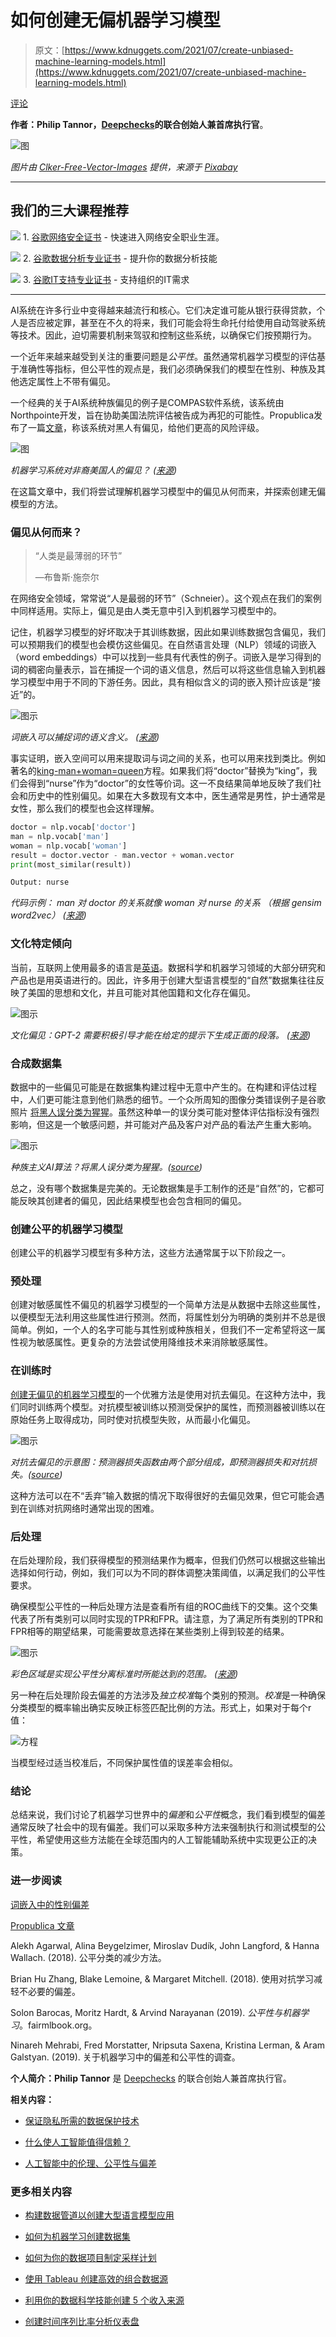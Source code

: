 # 如何创建无偏机器学习模型

> 原文：[https://www.kdnuggets.com/2021/07/create-unbiased-machine-learning-models.html](https://www.kdnuggets.com/2021/07/create-unbiased-machine-learning-models.html)

[评论](#comments)

**作者：Philip Tannor，[Deepchecks](https://deepchecks.com/)的联合创始人兼首席执行官**。

![图](../Images/f109257a81bf17a819ae1929ce210afe.png)

*图片由* [*Clker-Free-Vector-Images*](https://pixabay.com/users/clker-free-vector-images-3736/?utm_source=link-attribution&utm_medium=referral&utm_campaign=image&utm_content=307248) *提供，来源于* [*Pixabay*](https://pixabay.com/?utm_source=link-attribution&utm_medium=referral&utm_campaign=image&utm_content=307248)

* * *

## 我们的三大课程推荐

![](../Images/0244c01ba9267c002ef39d4907e0b8fb.png) 1\. [谷歌网络安全证书](https://www.kdnuggets.com/google-cybersecurity) - 快速进入网络安全职业生涯。

![](../Images/e225c49c3c91745821c8c0368bf04711.png) 2\. [谷歌数据分析专业证书](https://www.kdnuggets.com/google-data-analytics) - 提升你的数据分析技能

![](../Images/0244c01ba9267c002ef39d4907e0b8fb.png) 3\. [谷歌IT支持专业证书](https://www.kdnuggets.com/google-itsupport) - 支持组织的IT需求

* * *

AI系统在许多行业中变得越来越流行和核心。它们决定谁可能从银行获得贷款，个人是否应被定罪，甚至在不久的将来，我们可能会将生命托付给使用自动驾驶系统等技术。因此，迫切需要机制来驾驭和控制这些系统，以确保它们按预期行为。

一个近年来越来越受到关注的重要问题是*公平性*。虽然通常机器学习模型的评估基于准确性等指标，但公平性的观点是，我们必须确保我们的模型在性别、种族及其他选定属性上不带有偏见。

一个经典的关于AI系统种族偏见的例子是COMPAS软件系统，该系统由Northpointe开发，旨在协助美国法院评估被告成为再犯的可能性。Propublica发布了一篇[文章](https://www.propublica.org/article/machine-bias-risk-assessments-in-criminal-sentencing)，称该系统对黑人有偏见，给他们更高的风险评级。

![图](../Images/286f789c76493394720b3c8cbe64ca84.png)

*机器学习系统对非裔美国人的偏见？ (*[*来源*](https://www.propublica.org/article/machine-bias-risk-assessments-in-criminal-sentencing)*)*

在这篇文章中，我们将尝试理解机器学习模型中的偏见从何而来，并探索创建无偏模型的方法。

### 偏见从何而来？

> “人类是最薄弱的环节”
> 
> —布鲁斯·施奈尔

在网络安全领域，常常说“人是最弱的环节”（Schneier）。这个观点在我们的案例中同样适用。实际上，偏见是由人类无意中引入到机器学习模型中的。

记住，机器学习模型的好坏取决于其训练数据，因此如果训练数据包含偏见，我们可以预期我们的模型也会模仿这些偏见。在自然语言处理（NLP）领域的词嵌入（word embeddings）中可以找到一些具有代表性的例子。词嵌入是学习得到的词的稠密向量表示，旨在捕捉一个词的语义信息，然后可以将这些信息输入到机器学习模型中用于不同的下游任务。因此，具有相似含义的词的嵌入预计应该是“接近”的。

![图示](../Images/226ab20e7f0444a5cf42625469fff5d4.png)

*词嵌入可以捕捉词的语义含义。 (*[*来源*](https://www.ibm.com/blogs/research/2018/11/word-movers-embedding/)*)*

事实证明，嵌入空间可以用来提取词与词之间的关系，也可以用来找到类比。例如著名的[king-man+woman=queen](https://www.technologyreview.com/2015/09/17/166211/king-man-woman-queen-the-marvelous-mathematics-of-computational-linguistics/)方程。如果我们将“doctor”替换为“king”，我们会得到“nurse”作为“doctor”的女性等价词。这一不良结果简单地反映了我们社会和历史中的性别偏见。如果在大多数现有文本中，医生通常是男性，护士通常是女性，那么我们的模型也会这样理解。

```py
doctor = nlp.vocab['doctor']
man = nlp.vocab['man']
woman = nlp.vocab['woman']
result = doctor.vector - man.vector + woman.vector
print(most_similar(result))

Output: nurse
```

*代码示例：* *man* *对* *doctor* *的关系就像* *woman* *对* *nurse* *的关系* *（根据 gensim word2vec）* *(*[*来源*](https://colab.research.google.com/drive/165qN7RfKByFDlWB6m-E5gRvcSEEodGV0?usp=sharing)*)*

### 文化特定倾向

当前，互联网上使用最多的语言是[英语](https://www.statista.com/statistics/262946/share-of-the-most-common-languages-on-the-internet/#:~:text=As%20of%20January%202020%2C%20English,percent%20of%20global%20internet%20users.)。数据科学和机器学习领域的大部分研究和产品也是用英语进行的。因此，许多用于创建大型语言模型的“自然”数据集往往反映了美国的思想和文化，并且可能对其他国籍和文化存在偏见。

![图示](../Images/3a6bd2ee7625df70901f1fe33257b7ca.png)

*文化偏见：GPT-2 需要积极引导才能在给定的提示下生成正面的段落。 (*[*来源*](https://blog.einstein.ai/gedi/)*)*

### 合成数据集

数据中的一些偏见可能是在数据集构建过程中无意中产生的。在构建和评估过程中，人们更可能注意到他们熟悉的细节。一个众所周知的图像分类错误例子是谷歌照片 [将黑人误分类为猩猩](https://www.wsj.com/articles/BL-DGB-42522)。虽然这种单一的误分类可能对整体评估指标没有强烈影响，但这是一个敏感问题，并可能对产品及客户对产品的看法产生重大影响。

![图示](../Images/05cedf7c97a4e086de2b0fa7ba670e26.png)

*种族主义AI算法？将黑人误分类为猩猩。(*[*source*](https://www.wsj.com/articles/BL-DGB-42522)*)*

总之，没有哪个数据集是完美的。无论数据集是手工制作的还是“自然”的，它都可能反映其创建者的偏见，因此结果模型也会包含相同的偏见。

### 创建公平的机器学习模型

创建公平的机器学习模型有多种方法，这些方法通常属于以下阶段之一。

### 预处理

创建对敏感属性不偏见的机器学习模型的一个简单方法是从数据中去除这些属性，以便模型无法利用这些属性进行预测。然而，将属性划分为明确的类别并不总是很简单。例如，一个人的名字可能与其性别或种族相关，但我们不一定希望将这一属性视为敏感属性。更复杂的方法尝试使用降维技术来消除敏感属性。

### 在训练时

[创建无偏见的机器学习模型](https://deepchecks.com/how-to-create-unbiased-ml-models/)的一个优雅方法是使用对抗去偏见。在这种方法中，我们同时训练两个模型。对抗模型被训练以预测受保护的属性，而预测器被训练以在原始任务上取得成功，同时使对抗模型失败，从而最小化偏见。

![图示](../Images/ac04940d304eced71c619b269d1c2468.png)

*对抗去偏见的示意图：预测器损失函数由两个部分组成，即预测器损失和对抗损失。(*[*source*](https://arxiv.org/pdf/1801.07593.pdf)*)*

这种方法可以在不“丢弃”输入数据的情况下取得很好的去偏见效果，但它可能会遇到在训练对抗网络时通常出现的困难。

### 后处理

在后处理阶段，我们获得模型的预测结果作为概率，但我们仍然可以根据这些输出选择如何行动，例如，我们可以为不同的群体调整决策阈值，以满足我们的公平性要求。

确保模型公平性的一种后处理方法是查看所有组的ROC曲线下的交集。这个交集代表了所有类别可以同时实现的TPR和FPR。请注意，为了满足所有类别的TPR和FPR相等的期望结果，可能需要故意选择在某些类别上得到较差的结果。

![图示](../Images/1bd7e256c87e70aaceaf57dc23972269.png)

*彩色区域是实现公平性分离标准时所能达到的范围。 (*[*来源*](https://fairmlbook.org/classification.html)*)*

另一种在后处理阶段去偏差的方法涉及*独立校准*每个类别的预测。*校准*是一种确保分类模型的概率输出确实反映正标签匹配比例的方法。形式上，如果对于每个r值：

![方程](../Images/4261c701bf4517a4b0357b5fd7d1157d.png)

当模型经过适当校准后，不同保护属性值的误差率会相似。

### 结论

总结来说，我们讨论了机器学习世界中的*偏差*和*公平性*概念，我们看到模型的偏差通常反映了社会中的现有偏差。我们可以采取多种方法来强制执行和测试模型的公平性，希望使用这些方法能在全球范围内的人工智能辅助系统中实现更公正的决策。

### 进一步阅读

[词嵌入中的性别偏差](https://towardsdatascience.com/gender-bias-word-embeddings-76d9806a0e17)

[Propublica 文章](https://www.propublica.org/article/machine-bias-risk-assessments-in-criminal-sentencing)

Alekh Agarwal, Alina Beygelzimer, Miroslav Dudík, John Langford, & Hanna Wallach. (2018). 公平分类的减少方法。

Brian Hu Zhang, Blake Lemoine, & Margaret Mitchell. (2018). 使用对抗学习减轻不必要的偏差。

Solon Barocas, Moritz Hardt, & Arvind Narayanan (2019). *公平性与机器学习*。fairmlbook.org。

Ninareh Mehrabi, Fred Morstatter, Nripsuta Saxena, Kristina Lerman, & Aram Galstyan. (2019). 关于机器学习中的偏差和公平性的调查。

**个人简介：Philip Tannor** 是 [Deepchecks](https://deepchecks.com/) 的联合创始人兼首席执行官。

**相关内容：**

+   [保证隐私所需的数据保护技术](/2020/10/data-protection-techniques-guarantee-privacy.html)

+   [什么使人工智能值得信赖？](/2021/05/what-makes-ai-trustworthy.html)

+   [人工智能中的伦理、公平性与偏差](/2021/06/ethics-fairness-ai.html)

### 更多相关内容

+   [构建数据管道以创建大型语言模型应用](https://www.kdnuggets.com/building-data-pipelines-to-create-apps-with-large-language-models)

+   [如何为机器学习创建数据集](https://www.kdnuggets.com/2022/02/create-dataset-machine-learning.html)

+   [如何为你的数据项目制定采样计划](https://www.kdnuggets.com/2022/11/create-sampling-plan-data-project.html)

+   [使用 Tableau 创建高效的组合数据源](https://www.kdnuggets.com/2022/05/create-efficient-combined-data-sources-tableau.html)

+   [利用你的数据科学技能创建 5 个收入来源](https://www.kdnuggets.com/2023/03/data-science-skills-create-5-streams-income.html)

+   [创建时间序列比率分析仪表盘](https://www.kdnuggets.com/2023/06/wolfer-create-time-series-ratio-analysis-dashboard.html)
